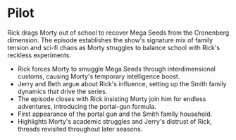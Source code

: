 # Pilot

Rick drags Morty out of school to recover Mega Seeds from the Cronenberg dimension. The episode establishes the show's signature mix of family tension and sci-fi chaos as Morty struggles to balance school with Rick's reckless experiments.

- Rick forces Morty to smuggle Mega Seeds through interdimensional customs, causing Morty's temporary intelligence boost.
- Jerry and Beth argue about Rick's influence, setting up the Smith family dynamics that drive the series.
- The episode closes with Rick insisting Morty join him for endless adventures, introducing the portal-gun formula.
- First appearance of the portal gun and the Smith family household.
- Highlights Morty's academic struggles and Jerry's distrust of Rick, threads revisited throughout later seasons.
